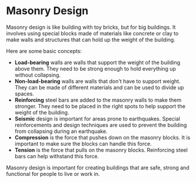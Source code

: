 # Masonry Design

Masonry design is like building with toy bricks, but for big buildings. It involves using special blocks made of materials like concrete or clay to make walls and structures that can hold up the weight of the building. 

Here are some basic concepts:

- **Load-bearing** walls are walls that support the weight of the building above them. They need to be strong enough to hold everything up without collapsing. 
- **Non-load-bearing** walls are walls that don't have to support weight. They can be made of different materials and can be used to divide up spaces.
- **Reinforcing** steel bars are added to the masonry walls to make them stronger. They need to be placed in the right spots to help support the weight of the building.
- **Seismic** design is important for areas prone to earthquakes. Special reinforcements and design techniques are used to prevent the building from collapsing during an earthquake.
- **Compression** is the force that pushes down on the masonry blocks. It is important to make sure the blocks can handle this force.
- **Tension** is the force that pulls on the masonry blocks. Reinforcing steel bars can help withstand this force. 

Masonry design is important for creating buildings that are safe, strong and functional for people to live or work in.
